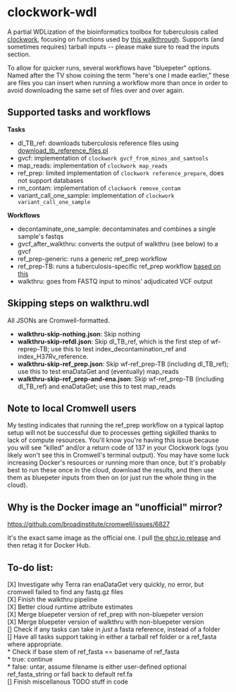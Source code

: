 # clockwork-wdl
 A partial WDLization of the bioinformatics toolbox for tuberculosis called [clockwork](https://github.com/iqbal-lab-org/clockwork), focusing on functions used by [this walkthrough](https://github.com/iqbal-lab-org/clockwork/wiki/Walkthrough-scripts-only). Supports (and sometimes requires) tarball inputs -- please make sure to read the inputs section.

 To allow for quicker runs, several workflows have "bluepeter" options. Named after the TV show coining the term "here's one I made earlier," these are files you can insert when running a workflow more than once in order to avoid downloading the same set of files over and over again.

## Supported tasks and workflows
 **Tasks**
 * dl_TB_ref: downloads tuberculosis reference files using [download_tb_reference_files.pl](https://github.com/iqbal-lab-org/clockwork/blob/master/scripts/download_tb_reference_files.pl)
 * gvcf: implementation of `clockwork gvcf_from_minos_and_samtools`
 * map_reads: implementation of `clockwork map_reads`
 * ref_prep: limited implementation of `clockwork reference_prepare`, does not support databases
 * rm_contam: implementation of `clockwork remove_contam`
 * variant_call_one_sample: implementation of `clockwork variant_call_one_sample`

 **Workflows**
 * decontaminate_one_sample: decontaminates and combines a single sample's fastqs
 * gvcf_after_walkthru: converts the output of walkthru (see below) to a gvcf
 * ref_prep-generic: runs a generic ref_prep workflow
 * ref_prep-TB: runs a tuberculosis-specific ref_prep workflow [based on this](https://github.com/iqbal-lab-org/clockwork/wiki/Walkthrough-scripts-only#get-and-index-reference-genomes)
 * walkthru: goes from FASTQ input to minos' adjudicated VCF output

## Skipping steps on walkthru.wdl
All JSONs are Cromwell-formatted.
* **walkthru-skip-nothing.json**: Skip nothing
* **walkthru-skip-refdl.json**: Skip dl_TB_ref, which is the first step of wf-reprep-TB; use this to test index_decontamination_ref and index_H37Rv_reference.
* **walkthru-skip-ref_prep.json**: Skip wf-ref_prep-TB (including dl_TB_ref); use this to test enaDataGet and (eventually) map_reads
* **walkthru-skip-ref_prep-and-ena.json**: Skip wf-ref_prep-TB (including dl_TB_ref) and enaDataGet; use this to test map_reads

## Note to local Cromwell users
 My testing indicates that running the ref_prep workflow on a typical laptop setup will not be successful due to processes getting sigkilled thanks to lack of compute resources. You'll know you're having this issue because you will see "killed" and/or a return code of 137 in your Clockwork logs (you likely won't see this in Cromwell's terminal output). You may have some luck increasing Docker's resources or running more than once, but it's probably best to run these once in the cloud, download the results, and then use them as bluepeter inputs from then on (or just run the whole thing in the cloud).

## Why is the Docker image an "unofficial" mirror?
  https://github.com/broadinstitute/cromwell/issues/6827

  It's the exact same image as the official one. I pull [the ghcr.io release](https://github.com/iqbal-lab-org/clockwork/pkgs/container/clockwork) and then retag it for Docker Hub.

## To-do list:
[X] Investigate why Terra ran enaDataGet very quickly, no error, but cromwell failed to find any fastq.gz files  
[X] Finish the walkthru pipeline  
[X] Better cloud runtime attribute estimates  
[X] Merge bluepeter version of ref_prep with non-bluepeter version  
[X] Merge bluepeter version of walkthru with non-bluepeter version  
[] Check if any tasks can take in *just* a fasta reference, instead of a folder  
[] Have all tasks support taking in either a tarball ref folder or a ref_fasta where appropriate.   
    * Check if base stem of ref_fasta == basename of ref_fasta   
        * true: continue  
        * false: untar, assume filename is either user-defined optional ref_fasta_string or fall back to default ref.fa  
[] Finish miscellanous TODO stuff in code   
